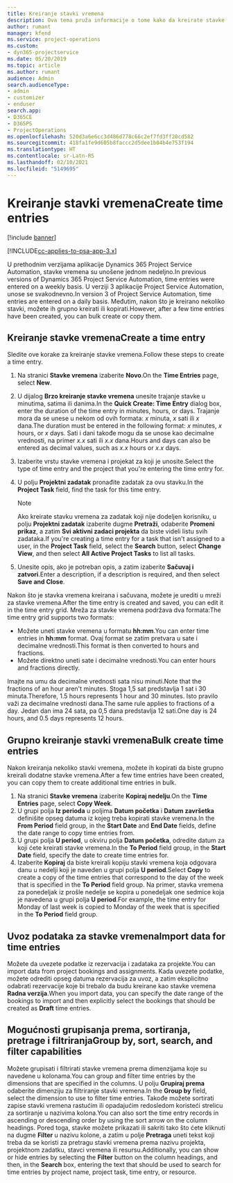 ```yaml
---
title: Kreiranje stavki vremena
description: Ova tema pruža informacije o tome kako da kreirate stavke vremena.
author: rumant
manager: kfend
ms.service: project-operations
ms.custom:
- dyn365-projectservice
ms.date: 05/20/2019
ms.topic: article
ms.author: rumant
audience: Admin
search.audienceType:
- admin
- customizer
- enduser
search.app:
- D365CE
- D365PS
- ProjectOperations
ms.openlocfilehash: 520d3a6e6cc3d486d778c66c2ef7fd3ff20cd582
ms.sourcegitcommit: 418fa1fe9d605b8faccc2d5dee1b04b4e753f194
ms.translationtype: HT
ms.contentlocale: sr-Latn-RS
ms.lasthandoff: 02/10/2021
ms.locfileid: "5149695"
---
```

# <a name="create-time-entries"></a><span data-ttu-id="523e1-103">Kreiranje stavki vremena</span><span class="sxs-lookup"><span data-stu-id="523e1-103">Create time entries</span></span>

[!include [banner](../includes/psa-now-project-operations.md)]

[!INCLUDE[cc-applies-to-psa-app-3.x](../includes/cc-applies-to-psa-app-3x.md)]

<span data-ttu-id="523e1-104">U prethodnim verzijama aplikacije Dynamics 365 Project Service Automation, stavke vremena su unošene jednom nedeljno.</span><span class="sxs-lookup"><span data-stu-id="523e1-104">In previous versions of Dynamics 365 Project Service Automation, time entries were entered on a weekly basis.</span></span> <span data-ttu-id="523e1-105">U verziji 3 aplikacije Project Service Automation, unose se svakodnevno.</span><span class="sxs-lookup"><span data-stu-id="523e1-105">In version 3 of Project Service Automation, time entries are entered on a daily basis.</span></span> <span data-ttu-id="523e1-106">Međutim, nakon što je kreirano nekoliko stavki, možete ih grupno kreirati ili kopirati.</span><span class="sxs-lookup"><span data-stu-id="523e1-106">However, after a few time entries have been created, you can bulk create or copy them.</span></span>

## <a name="create-a-time-entry"></a><span data-ttu-id="523e1-107">Kreiranje stavke vremena</span><span class="sxs-lookup"><span data-stu-id="523e1-107">Create a time entry</span></span>

<span data-ttu-id="523e1-108">Sledite ove korake za kreiranje stavke vremena.</span><span class="sxs-lookup"><span data-stu-id="523e1-108">Follow these steps to create a time entry.</span></span>

1. <span data-ttu-id="523e1-109">Na stranici **Stavke vremena** izaberite **Novo**.</span><span class="sxs-lookup"><span data-stu-id="523e1-109">On the **Time Entries** page, select **New**.</span></span>
2. <span data-ttu-id="523e1-110">U dijalog **Brzo kreiranje stavke vremena** unesite trajanje stavke u minutima, satima ili danima.</span><span class="sxs-lookup"><span data-stu-id="523e1-110">In the **Quick Create: Time Entry** dialog box, enter the duration of the time entry in minutes, hours, or days.</span></span> <span data-ttu-id="523e1-111">Trajanje mora da se unese u nekom od ovih formata: *x* minuta, *x* sati ili *x* dana.</span><span class="sxs-lookup"><span data-stu-id="523e1-111">The duration must be entered in the following format: *x* minutes, *x* hours, or *x* days.</span></span> <span data-ttu-id="523e1-112">Sati i dani takođe mogu da se unose kao decimalne vrednosti, na primer *x.x* sati ili *x.x* dana.</span><span class="sxs-lookup"><span data-stu-id="523e1-112">Hours and days can also be entered as decimal values, such as *x.x* hours or *x.x* days.</span></span>
3. <span data-ttu-id="523e1-113">Izaberite vrstu stavke vremena i projekat za koji je unosite.</span><span class="sxs-lookup"><span data-stu-id="523e1-113">Select the type of time entry and the project that you're entering the time entry for.</span></span>
4. <span data-ttu-id="523e1-114">U polju **Projektni zadatak** pronađite zadatak za ovu stavku.</span><span class="sxs-lookup"><span data-stu-id="523e1-114">In the **Project Task** field, find the task for this time entry.</span></span>

    > [!NOTE]
    > <span data-ttu-id="523e1-115">Ako kreirate stavku vremena za zadatak koji nije dodeljen korisniku, u polju **Projektni zadatak** izaberite dugme **Pretraži**, odaberite **Promeni prikaz**, a zatim **Svi aktivni zadaci projekta** da biste videli listu svih zadataka.</span><span class="sxs-lookup"><span data-stu-id="523e1-115">If you're creating a time entry for a task that isn't assigned to a user, in the **Project Task** field, select the **Search** button, select **Change View**, and then select **All Active Project Tasks** to list all tasks.</span></span>

5. <span data-ttu-id="523e1-116">Unesite opis, ako je potreban opis, a zatim izaberite **Sačuvaj i zatvori**.</span><span class="sxs-lookup"><span data-stu-id="523e1-116">Enter a description, if a description is required, and then select **Save and Close**.</span></span>

<span data-ttu-id="523e1-117">Nakon što je stavka vremena kreirana i sačuvana, možete je urediti u mreži za stavke vremena.</span><span class="sxs-lookup"><span data-stu-id="523e1-117">After the time entry is created and saved, you can edit it in the time entry grid.</span></span> <span data-ttu-id="523e1-118">Mreža za stavke vremena podržava dva formata:</span><span class="sxs-lookup"><span data-stu-id="523e1-118">The time entry grid supports two formats:</span></span>

- <span data-ttu-id="523e1-119">Možete uneti stavke vremena u formatu **hh:mm**.</span><span class="sxs-lookup"><span data-stu-id="523e1-119">You can enter time entries in **hh:mm** format.</span></span> <span data-ttu-id="523e1-120">Ovaj format se zatim pretvara u sate i decimalne vrednosti.</span><span class="sxs-lookup"><span data-stu-id="523e1-120">This format is then converted to hours and fractions.</span></span>
- <span data-ttu-id="523e1-121">Možete direktno uneti sate i decimalne vrednosti.</span><span class="sxs-lookup"><span data-stu-id="523e1-121">You can enter hours and fractions directly.</span></span>

<span data-ttu-id="523e1-122">Imajte na umu da decimalne vrednosti sata nisu minuti.</span><span class="sxs-lookup"><span data-stu-id="523e1-122">Note that the fractions of an hour aren't minutes.</span></span> <span data-ttu-id="523e1-123">Stoga 1,5 sat predstavlja 1 sat i 30 minuta.</span><span class="sxs-lookup"><span data-stu-id="523e1-123">Therefore, 1.5 hours represents 1 hour and 30 minutes.</span></span> <span data-ttu-id="523e1-124">Isto pravilo važi za decimalne vrednosti dana.</span><span class="sxs-lookup"><span data-stu-id="523e1-124">The same rule applies to fractions of a day.</span></span> <span data-ttu-id="523e1-125">Jedan dan ima 24 sata, pa 0,5 dana predstavlja 12 sati.</span><span class="sxs-lookup"><span data-stu-id="523e1-125">One day is 24 hours, and 0.5 days represents 12 hours.</span></span>

## <a name="bulk-create-time-entries"></a><span data-ttu-id="523e1-126">Grupno kreiranje stavki vremena</span><span class="sxs-lookup"><span data-stu-id="523e1-126">Bulk create time entries</span></span>

<span data-ttu-id="523e1-127">Nakon kreiranja nekoliko stavki vremena, možete ih kopirati da biste grupno kreirali dodatne stavke vremena.</span><span class="sxs-lookup"><span data-stu-id="523e1-127">After a few time entries have been created, you can copy them to create additional time entries in bulk.</span></span>

1. <span data-ttu-id="523e1-128">Na stranici **Stavke vremena** izaberite **Kopiraj nedelju**.</span><span class="sxs-lookup"><span data-stu-id="523e1-128">On the **Time Entries** page, select **Copy Week**.</span></span>
2. <span data-ttu-id="523e1-129">U grupi polja **Iz perioda** u poljima **Datum početka** i **Datum završetka** definišite opseg datuma iz kojeg treba kopirati stavke vremena.</span><span class="sxs-lookup"><span data-stu-id="523e1-129">In the **From Period** field group, in the **Start Date** and **End Date** fields, define the date range to copy time entries from.</span></span>
3. <span data-ttu-id="523e1-130">U grupi polja **U period**, u okviru polja **Datum početka**, odredite datum za koji ćete kreirati stavke vremena.</span><span class="sxs-lookup"><span data-stu-id="523e1-130">In the **To Period** field group, in the **Start Date** field, specify the date to create time entries for.</span></span>
4. <span data-ttu-id="523e1-131">Izaberite **Kopiraj** da biste kreirali kopiju stavki vremena koja odgovara danu u nedelji koji je naveden u grupi polja **U period**.</span><span class="sxs-lookup"><span data-stu-id="523e1-131">Select **Copy** to create a copy of the time entries that correspond to the day of the week that is specified in the **To Period** field group.</span></span> <span data-ttu-id="523e1-132">Na primer, stavka vremena za ponedeljak iz prošle nedelje se kopira u ponedeljak one sedmice koja je navedena u grupi polja **U period**.</span><span class="sxs-lookup"><span data-stu-id="523e1-132">For example, the time entry for Monday of last week is copied to Monday of the week that is specified in the **To Period** field group.</span></span>

## <a name="import-data-for-time-entries"></a><span data-ttu-id="523e1-133">Uvoz podataka za stavke vremena</span><span class="sxs-lookup"><span data-stu-id="523e1-133">Import data for time entries</span></span>

<span data-ttu-id="523e1-134">Možete da uvezete podatke iz rezervacija i zadataka za projekte.</span><span class="sxs-lookup"><span data-stu-id="523e1-134">You can import data from project bookings and assignments.</span></span> <span data-ttu-id="523e1-135">Kada uvezete podatke, možete odrediti opseg datuma rezervacija za uvoz, a zatim eksplicitno odabrati rezervacije koje bi trebalo da budu kreirane kao stavke vremena **Radna verzija**.</span><span class="sxs-lookup"><span data-stu-id="523e1-135">When you import data, you can specify the date range of the bookings to import and then explicitly select the bookings that should be created as **Draft** time entries.</span></span>

## <a name="group-by-sort-search-and-filter-capabilities"></a><span data-ttu-id="523e1-136">Mogućnosti grupisanja prema, sortiranja, pretrage i filtriranja</span><span class="sxs-lookup"><span data-stu-id="523e1-136">Group by, sort, search, and filter capabilities</span></span>

<span data-ttu-id="523e1-137">Možete grupisati i filtrirati stavke vremena prema dimenzijama koje su navedene u kolonama.</span><span class="sxs-lookup"><span data-stu-id="523e1-137">You can group and filter time entries by the dimensions that are specified in the columns.</span></span> <span data-ttu-id="523e1-138">U polju **Grupiraj prema** odaberite dimenziju za filtriranje stavki vremena.</span><span class="sxs-lookup"><span data-stu-id="523e1-138">In the **Group by** field, select the dimension to use to filter time entries.</span></span> <span data-ttu-id="523e1-139">Takođe možete sortirati zapise stavki vremena rastućim ili opadajućim redosledom koristeći strelicu za sortiranje u nazivima kolona.</span><span class="sxs-lookup"><span data-stu-id="523e1-139">You can also sort the time entry records in ascending or descending order by using the sort arrow on the column headings.</span></span> <span data-ttu-id="523e1-140">Pored toga, stavke možete prikazati ili sakriti tako što ćete kliknuti na dugme **Filter** u nazivu kolone, a zatim u polje **Pretraga** uneti tekst koji treba da se koristi za pretragu stavki vremena prema nazivu projekta, projektnom zadatku, stavci vremena ili resursu.</span><span class="sxs-lookup"><span data-stu-id="523e1-140">Additionally, you can show or hide entries by selecting the **Filter** button on the column headings, and then, in the **Search** box, entering the text that should be used to search for time entries by project name, project task, time entry, or resource.</span></span>
